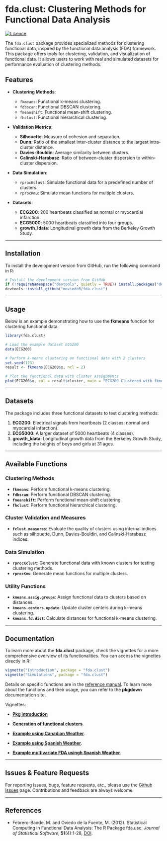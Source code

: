 # fda.clust: Clustering Methods for Functional Data Analysis

[![Licence](https://img.shields.io/badge/licence-GPL--2-blue.svg)](https://www.gnu.org/licenses/gpl-2.0.en.html)

The `fda.clust` package provides specialized methods for clustering functional data, inspired by the functional data analysis (FDA) framework. This package offers tools for clustering, validation, and visualization of functional data. It allows users to work with real and simulated datasets for performance evaluation of clustering methods.

## **Features**

- **Clustering Methods**:
  - `fkmeans`: Functional k-means clustering.
  - `fdbscan`: Functional DBSCAN clustering.
  - `fmeanshift`: Functional mean-shift clustering.
  - `fhclust`: Functional hierarchical clustering.

- **Validation Metrics**:
  - **Silhouette**: Measure of cohesion and separation.
  - **Dunn**: Ratio of the smallest inter-cluster distance to the largest intra-cluster distance.
  - **Davies-Bouldin**: Average similarity between clusters.
  - **Calinski-Harabasz**: Ratio of between-cluster dispersion to within-cluster dispersion.

- **Data Simulation**:
  - `rprocKclust`: Simulate functional data for a predefined number of clusters.
  - `rprocKmu`: Simulate mean functions for multiple clusters.

- **Datasets**:
  - **ECG200**: 200 heartbeats classified as normal or myocardial infarction.
  - **ECG5000**: 5000 heartbeats classified into four groups.
  - **growth_ldata**: Longitudinal growth data from the Berkeley Growth Study.

---

## **Installation**

To install the development version from GitHub, run the following command in R:

```r
# Install the development version from GitHub
if (!requireNamespace("devtools", quietly = TRUE)) install.packages("devtools")
devtools::install_github("moviedo5/fda.clust")
```

---

## **Usage**

Below is an example demonstrating how to use the **fkmeans** function for clustering functional data.

```r
library(fda.clust)

# Load the example dataset ECG200
data(ECG200)

# Perform k-means clustering on functional data with 2 clusters
set.seed(123)
result <- fkmeans(ECG200$x, ncl = 2)

# Plot the functional data with cluster assignments
plot(ECG200$x, col = result$cluster, main = "ECG200 Clustered with fkmeans")
```

---

## **Datasets**

The package includes three functional datasets to test clustering methods:

1. **ECG200**: Electrical signals from heartbeats (2 classes: normal and myocardial infarction).
2. **ECG5000**: A larger dataset of 5000 heartbeats (4 classes).
3. **growth_ldata**: Longitudinal growth data from the Berkeley Growth Study, including the heights of boys and girls at 31 ages.

---

## **Available Functions**

### **Clustering Methods**
- **`fkmeans`**: Perform functional k-means clustering.
- **`fdbscan`**: Perform functional DBSCAN clustering.
- **`fmeanshift`**: Perform functional mean-shift clustering.
- **`fhclust`**: Perform functional hierarchical clustering.

### **Cluster Validation and Measures**
- **`fclust.measures`**: Evaluate the quality of clusters using internal indices such as silhouette, Dunn, Davies-Bouldin, and Calinski-Harabasz indices.

### **Data Simulation**
- **`rprocKclust`**: Generate functional data with known clusters for testing clustering methods.
- **`rprocKmu`**: Generate mean functions for multiple clusters.

### **Utility Functions**
- **`kmeans.assig.groups`**: Assign functional data to clusters based on distances.
- **`kmeans.centers.update`**: Update cluster centers during k-means clustering.
- **`kmeans.fd.dist`**: Calculate distances for functional k-means clustering.

---

## **Documentation**

To learn more about the **fda.clust** package, check the vignettes for a more comprehensive overview of its functionalities. You can access the vignettes directly in R:

```r
vignette("Introduction", package = "fda.clust")
vignette("Simulations", package = "fda.clust")
```


Details on specific functions are in the [reference
manual](https://moviedo5.github.io/fda.clust/index.html).
To learn more about the functions and their usage, you can refer to the
**pkgdown** documentation site. 

Vignettes:

- [**Pkg introduction**](https://moviedo5.github.io/fda.clust/articles/Introduction.html)

- [**Generation of functional clusters**](https://moviedo5.github.io/fda.clust/articles/Simulations.html).

- [**Example using Canadian Weather**](https://moviedo5.github.io/fda.clust/articles/ExampleCandianWeather.html).

- [**Example using Spanish Weather**](https://moviedo5.github.io/fda.clust/articles/ExampleSpanishWeather.html).

- [**Example multivariate FDA usingh Spanish Weather**](https://moviedo5.gmithub.io/fda.clust/articles/MultivariateSpanishWeather.html).


---

## **Issues & Feature Requests**

For reporting issues, bugs, feature requests, etc., please use the [Github Issues](https://github.com/moviedo5/fda.clust/issues) page. Contributions and feedback are always welcome.

---

## **References**

- Febrero-Bande, M. and Oviedo de la Fuente, M. (2012). Statistical Computing in Functional Data Analysis: The R Package fda.usc. *Journal of Statistical Software*, **51**(4):1-28, [DOI](http://www.jstatsoft.org/v51/i04/).


<!-- 
# data
# generador de datos usados en classif.DD/TFM
fnt.sim() parabola ojo
Simulacion DF.R estan los tres modelos,
# growth
# 
Medidas de bondad del ajuste
FV2006
fpc:::cluster.stats()$dunn
fpc:::dbscan vs dbscan
som kohonen
cluster:::silhouette
Abre el archivo DESCRIPTION con un editor de texto sin formato (como VS Code, Notepad++ o RStudio).
Revisa cada linea y asegurate de que todas las lineas tengan el formato correcto, especialmente las que contienen texto multilinea.
Verifica errores comunes:
Asegurate de que cada linea este separada por una nueva linea (\n).
Revisa los campos multilinea. Por ejemplo, la Description debe estar sangrada si ocupa varias lineas, por ejemplo:
dcf
Copiar codigo
Description: This package provides tools for clustering functional data. 
  The clustering methods are based on the use of distances 
  between curves.
# Regenerar un archivo DESCRIPTIO usethis::use_description()
Detectar caracteres no visibles:
lines <- readLines("DESCRIPTION")
print(lines)
# codificado en UTF-8.
tools::showNonASCIIfile("DESCRIPTION")
rm(list = c("rproc2mu"))
rm(list = c("rproc2clust"))

# Limpia los archivos previos
unlink("NAMESPACE")
unlink("man", recursive = TRUE)


library(roxygen2)
# setwd("C:/Users/Manuel Oviedo/github/fda.clust")
getwd()
#pkgbuild::compile_dll()
roxygenize()
devtools::document() 
library(tools)
tools::checkRd("man/fdbscan.Rd")
tools::checkRd("man/fmeanshift.Rd")
tools::checkRd("man/mfkmeans.Rd")

tools::checkRd("man/fhclust.Rd")
tools::checkRd("man/fkmeans.Rd")
#tools::checkRd("man/rproc2mu.Rd")
#tools::checkRd("man/rproc2clust.Rd")
tools::checkRd("man/fclust.measures.Rd")
tools::checkRd("man/ECG5000.Rd")
tools::checkRd("man/ECG200.Rd")
tools::checkRd("man/growth_ldata.Rd")


remove.packages("fda.clust") 
devtools::install()
# library(fda.clust)
# exists("mfkmeans", where = asNamespace("fda.clust"))
#system.file(package = "fda.clust")

# 1. Inicializar la web del paquete
library(pkgdown)
#pkgdown::init_site()

# 2. Construir la web
pkgdown::build_site()

# Step 1: Update documentation and vignettes
devtools::document()
devtools::build_vignettes()

# Step 2: Build pkgdown site
pkgdown::build_site()

# Step 3: Rebuild package
devtools::build()

# Step 4: Check package
devtools::check()
# devtools::check(manual = TRUE) 



#  setwd("C:/Users/Manuel Oviedo/github")
build_manual(pkg = "fda.clust", path = NULL)

unlink(file.path(tempdir(), "lastMiKTeXException"))
unlink(tempdir(), recursive = TRUE)

devtools::install_github("moviedo5/fda.usc",auth_user="moviedo5")
# devtools::install_github("moviedo5/fda.usc",auth_user="moviedo5")
R CMD build fda.clust
R CMD check fda.clust_0.1.1.tar.gz --as-cran
R CMD INSTALL fda.clust_0.1.1.tar.gz --build
R-wind-builder fda.clust_0.1.1.tar.gz --as-cran
R CMD build --resave-data fda.clust
     
R CMD Rd2pdf fda.clust

library(pkgdown)
# usethis::use_pkgdown()
# Build website:
#pkgdown::build_site()
build_site(new_process = TRUE)

devtools::build_vignettes()
#unlink("inst/doc", recursive = TRUE)
#devtools::build_vignettes()

-->

